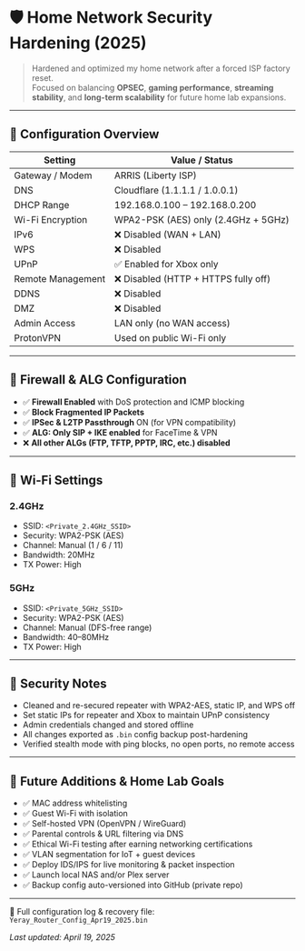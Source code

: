 # 🛡️ Home Network Security Hardening (2025)

> Hardened and optimized my home network after a forced ISP factory reset.  
> Focused on balancing **OPSEC**, **gaming performance**, **streaming stability**, and **long-term scalability** for future home lab expansions.

---

## 🔐 Configuration Overview

| Setting                     | Value / Status                          |
|-----------------------------|------------------------------------------|
| Gateway / Modem             | ARRIS (Liberty ISP)                     |
| DNS                         | Cloudflare (1.1.1.1 / 1.0.0.1)          |
| DHCP Range                  | 192.168.0.100 – 192.168.0.200           |
| Wi-Fi Encryption            | WPA2-PSK (AES) only (2.4GHz + 5GHz)     |
| IPv6                        | ❌ Disabled (WAN + LAN)                 |
| WPS                         | ❌ Disabled                             |
| UPnP                        | ✅ Enabled for Xbox only                |
| Remote Management           | ❌ Disabled (HTTP + HTTPS fully off)    |
| DDNS                        | ❌ Disabled                             |
| DMZ                         | ❌ Disabled                             |
| Admin Access                | LAN only (no WAN access)               |
| ProtonVPN                   | Used on public Wi-Fi only              |

---

## 🧱 Firewall & ALG Configuration

- ✅ **Firewall Enabled** with DoS protection and ICMP blocking  
- ✅ **Block Fragmented IP Packets**  
- ✅ **IPSec & L2TP Passthrough** ON (for VPN compatibility)  
- ✅ **ALG: Only SIP + IKE enabled** for FaceTime & VPN  
- ❌ **All other ALGs (FTP, TFTP, PPTP, IRC, etc.) disabled**  

---

## 📶 Wi-Fi Settings

### 2.4GHz
- SSID: `<Private_2.4GHz_SSID>`
- Security: WPA2-PSK (AES)
- Channel: Manual (1 / 6 / 11)
- Bandwidth: 20MHz
- TX Power: High

### 5GHz
- SSID: `<Private_5GHz_SSID>`
- Security: WPA2-PSK (AES)
- Channel: Manual (DFS-free range)
- Bandwidth: 40–80MHz
- TX Power: High

---

## 🧠 Security Notes

- Cleaned and re-secured repeater with WPA2-AES, static IP, and WPS off  
- Set static IPs for repeater and Xbox to maintain UPnP consistency  
- Admin credentials changed and stored offline  
- All changes exported as `.bin` config backup post-hardening  
- Verified stealth mode with ping blocks, no open ports, no remote access  

---

## 🔮 Future Additions & Home Lab Goals

- ✅ MAC address whitelisting  
- ✅ Guest Wi-Fi with isolation  
- ✅ Self-hosted VPN (OpenVPN / WireGuard)  
- ✅ Parental controls & URL filtering via DNS  
- ✅ Ethical Wi-Fi testing after earning networking certifications  
- ✅ VLAN segmentation for IoT + guest devices  
- ✅ Deploy IDS/IPS for live monitoring & packet inspection  
- ✅ Launch local NAS and/or Plex server  
- ✅ Backup config auto-versioned into GitHub (private repo)

---

📁 Full configuration log & recovery file:  
`Yeray_Router_Config_Apr19_2025.bin`

_Last updated: April 19, 2025_
